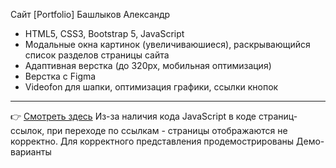  Сайт [Portfolio] Башлыков Александр
 - HTML5, CSS3, Bootstrap 5, JavaScript
 - Модальные окна картинок (увеличиваюшиеся), раскрывающийся список разделов страницы сайта
 - Адаптивная верстка (до 320px, мобильная оптимизация)
 - Верстка с Figma
 - Videofon для шапки, оптимизация графики, ссылки кнопок
---
:point_right: [Смотреть здесь](https://bashlykov2005.github.io/Portfolio/)     Из-за наличия кода JavaScript в коде страниц-ссылок, при переходе по ссылкам - страницы отображаются не корректно. Для корректного представления продемострированы Демо-варианты
